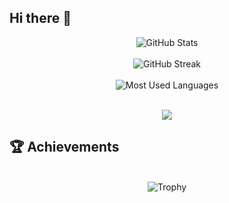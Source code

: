 ## Hi there 👋



<div align="center">
  <img src="https://github-readme-stats.vercel.app/api?username=nikithamarythomas&show_icons=true&theme=gotham" alt="GitHub Stats" />
  <br /><br/>
  <img src="https://github-readme-streak-stats.herokuapp.com/?user=nikithamarythomas&theme=chartreuse-dark" alt="GitHub Streak" />
  <br /><br/>
  <img src="https://github-readme-stats.vercel.app/api/top-langs/?username=nikithamarythomas&layout=donut&theme=ocean_dark" alt="Most Used Languages" />
</div>

<div>
<p align="center">
<br/>
  <img src="https://github-readme-stats.vercel.app/api/wakatime?username=nikithamarythomas&layout=compact&theme=merko&custom_title=My%20Coding%20Activity">
</p>
</div>

## 🏆 Achievements
<br/>
<div align="center">
<img src="https://github-profile-trophy.vercel.app/?username=nikithamarythomas&theme=darkhub" alt="Trophy"/>
</div>

